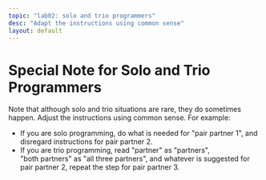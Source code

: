```yaml
---
topic: "lab02: solo and trio programmers"
desc: "Adapt the instructions using common sense"
layout: default
---
```



# Special Note for Solo and Trio Programmers

Note that although solo and trio situations are rare, they do sometimes happen.   Adjust the instructions using common sense.  For example:
* If you are solo programming, do what is needed for "pair partner 1", and disregard instructions for pair partner 2.
* If you are trio programming, read "partner" as "partners", "both&nbsp;partners" as "all&nbsp;three&nbsp;partners", and whatever is suggested for pair&nbsp;partner&nbsp;2, repeat the step for pair&nbsp;partner&nbsp;3.
